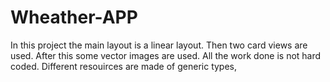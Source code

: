 # Wheather-APP
In this project the main layout is a linear layout. Then two card views are used. After this some vector images are used.
All the work done is not hard coded. Different resouirces are made of generic types,

